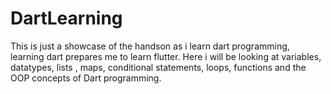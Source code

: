 # DartLearning
This is just a showcase of the handson as i learn dart programming, learning dart prepares me to learn flutter.
Here i will be looking at variables, datatypes, lists , maps, conditional statements, loops, functions and the OOP concepts of Dart programming.
